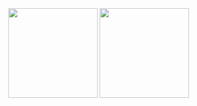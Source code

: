 
<div>
  <img height="180em" src="https://github-readme-stats.vercel.app/api?username=leorufinx&show_icons=true&theme=dark&include_all_commits=true&count_private=true"/>
<img height="180em" src="https://github-readme-stats.vercel.app/api/top-langs/?username=leorufinx&layout=compact&langs_count=16&theme=dark"/>
</div>
